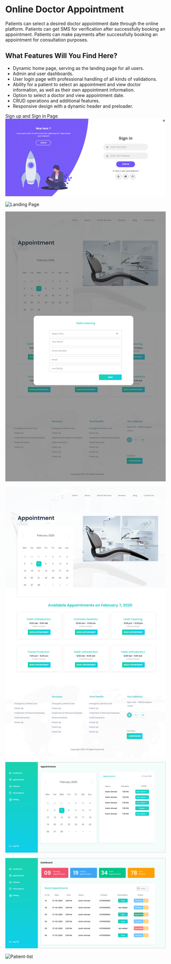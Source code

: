 # Online Doctor Appointment

Patients can select a desired doctor appointment date through the online platform. 
Patients can get SMS for verification after successfully booking an appointment.
Patients can make payments after successfully booking an appointment for consultation purposes.


## What Features Will You Find Here?
- Dynamic home page, serving as the landing page for all users.
- Admin and user dashboards.
- User login page with professional handling of all kinds of validations.
- Ability for a patient to select an appointment and view doctor information, as well as their own appointment information.
- Option to select a doctor and view appointment date.
- CRUD operations and additional features.
- Responsive design with a dynamic header and preloader.


Sign up and Sign in Page
![Signup Page ](images/signup.png) 

![Landing Page](images/landing-page.png)

![Login to see Appointment](images/appointment.png)

![Get-Appointment](images/available-appointments.png)

![See-Your-Appointments](images/users-appointments.png)

![Admin-dashboard](images/admin-dashboard.png)

![Patient-list](images/aptient-list.png)

